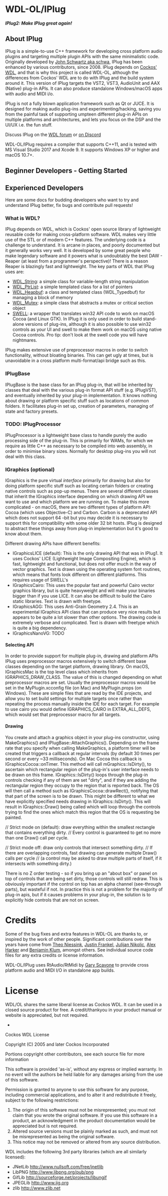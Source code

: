 # WDL-OL/IPlug
***IPlug2: Make IPlug great again!***

## About IPlug

IPlug is a simple-to-use C++ framework for developing cross platform audio plugins and targeting multiple plugin APIs with the same minimalistic code. Originally developed by [John Schwartz aka schwa](https://www.cockos.com/team.php), IPlug has been enhanced by various contributors, since 2008. IPlug depends on [Cockos' WDL](https://www.cockos.com/wdl/), and that is why this project is called WDL-OL, although the differences from Cockos' WDL are to do with IPlug and the build system around it.
This version of IPlug targets the VST2, VST3, AudioUnit and AAX (Native) plug-in APIs. It can also produce standalone Windows/macOS apps with audio and MIDI i/o.

IPlug is not a fully blown application framework such as Qt or JUCE. It is designed for making audio plug-ins and experimenting/hacking, saving you from the painful task of supporting umpteen different plug-in APIs on multiple platforms and architectures, and lets you focus on the DSP and the UI/UX i.e. the fun stuff.

Discuss IPlug on the [WDL forum](http://forum.cockos.com/forumdisplay.php?f=32
) or [on Discord](https://discord.gg/DySxqNH)

WDL-OL/IPlug requires a compiler that supports C++11, and is tested with MS Visual Studio 2017 and Xcode 9. It supports Windows XP or higher and macOS 10.7+.


## Beginner Developers - Getting Started


## Experienced Developers
Here are some docs for budding developers who want to try and understand IPlug better, fix bugs and contribute pull requests!

### What is WDL?

IPlug depends on WDL, which is Cockos' open source library of lightweight reusable code for making cross-platform software. WDL makes very little use of the STL or of modern C++ features. The underlying code is a challenge to understand. It is arcane in places, and poorly documented but it generally works very well. It is developed by some great people who make legendary software and it powers what is undoubtably the best DAW - Reaper (at least from a programmer's perspective)! There is a reason Reaper is blazingly fast and lightweight.
The key parts of WDL that IPlug uses are: 

- [WDL_String](https://github.com/justinfrankel/WDL/blob/master/WDL/wdlstring.h): a simple class for variable-length string manipulation
- [WDL_PtrList](https://github.com/justinfrankel/WDL/blob/master/WDL/ptrlist.h): a simple templated class for a list of pointers
- [WDL_Heapbuf](https://github.com/justinfrankel/WDL/blob/master/WDL/heapbuf.h): a class and templated class (WDL_Typedbuf) for managing a block of memory
- [WDL_Mutex](https://github.com/justinfrankel/WDL/blob/master/WDL/mutex.h): a simple class that abstracts a mutex or critical section object
- [SWELL](https://github.com/justinfrankel/WDL/tree/master/WDL/swell): a wrapper that translates win32 API code to work on macOS Cocoa (and Linux GTK). In IPlug it is only used in order to build stand-alone versions of plug-ins, although it is also possible to use win32 controls as your UI and swell to make them work on macOS using native Cocoa controls. Pro tip: don't look at the swell code you will have nightmares.

IPlug makes extensive use of preprocessor macros in order to switch functionality, without bloating binaries. This can get ugly at times, but is unavoidable in a cross platform multi-format/api bridge such as this.

### IPlugBase
IPlugBase is the base class for an IPlug plug-in, that will be inherited by classes that deal with the various plug-in format API stuff (e.g. IPlugVST), and eventually inherited by your plug-in implementation. It knows nothing about drawing or platform specific stuff such as locations of common folders. It facilitates plug-in set up, creation of parameters, managing of state and factory presets. 

### TODO: IPlugProcessor

IPlugProcessor is a lightweight base class to handle purely the audio processing side of the plug-in. This is primarily for WAMs, for which we require as little C++ as necessary to be compiled into web assembly, in order to minimise binary sizes. Normally for desktop plug-ins you will not deal with this class. 

### IGraphics (optional)

IGraphics is the pure virtual *interface* primarily for drawing but also for doing platform specific stuff such as locating certain folders or creating native controls such as pop-up menus. There are several different classes that inherit the IGraphics interface depending on which drawing API we want to use and which platform we are running on. To make this more complicated - on macOS, there are two different types of platform API: Cocoa (which uses Objective-C) and Carbon. Carbon is a deprecated API which does not support 64 -bit but you may decide it is necessary to support this for compatibility with some older 32 bit hosts. IPlug is designed to abstract these things away from plug-in implementation but it's good to know about them.

Different drawing APIs have different benefits:

* IGraphicsLICE (default): This is the only drawing API that was in IPlug1. It uses Cockos' LICE (Lightweight Image Compositing Engine), which is fast, lightweight and functional, but does not offer much in the way of vector graphics. Text is drawn using the operating system font routines, which means that fonts look different on different platforms. This requires usage of SWELL's 
* IGraphicsCairo: This uses the popular fast and powerful Cairo vector graphics library, but is quite heavyweight and will make your binaries bigger than if you use LICE. It can also be difficult to build the Cairo static libraries. Text is drawn with freetype.
* IGraphicsAGG: This uses Anti-Grain Geometry 2.4. This is an experimental IGraphics API class that can produce very nice results but appears to be quite a lot slower than other options. The drawing code is extremely verbose and complicated. Text is drawn with freetype which is quite a big dependency.
* IGraphicsNanoVG: TODO

#### Selecting API
In order to provide support for multiple plug-in, drawing and platform APIs IPlug uses preprocessor macros extensively to switch different base classes depending on the target platform, drawing library. On macOS, IGraphicsMac is the top level class which inherits from IGRAPHICS_DRAW_CLASS. The value of this is changed depending on what preprocessor macros are set. Usually the preprocessor macros would be set in the MyPlugin.xcconfig file (on Mac) and MyPlugin.props (on Windows). These are simple files that are read by the IDE projects, and allow you to set build settings for multiple targets once rather than repeating the process manually inside the IDE for each target. For example to use cairo you would define IGRAPHICS_CAIRO in EXTRA_ALL_DEFS, which would set that preprocessor macro for all targets.

#### Drawing
You create and attach a graphics object in your plug-ins constructor, using MakeGraphics() and IPlugBase::AttachGraphics(). Depending on the frame rate that you specify when calling MakeGraphics, a platform timer will be created that triggers a callback at regular intervals (by default 30 times per second or every ~33 milliseconds). On Mac Cocoa this callback is IGraphicsCocoa::onTimer. This method will call mGraphics::IsDirty(), to ascertain which rectangular region of the plug-in's user interface needs to be drawn on this frame. IGraphics::IsDirty() loops through the plug-in controls checking if any of them are set "dirty", and if they are adding the rectangular region they occupy to the region that is reported back. The OS will then call a method such as IGraphicsCocoa::drawRect(), notifying that that part of the screen is to be drawn. This might be different to what we have explicitly specified needs drawing in IGraphics::IsDirty(). This will result in IGraphics::Draw() being called which will loop through the controls trying to find the ones which match this region that the OS is requesting be painted.

// Strict mode on (default): draw everything within the smallest rectangle that contains everything dirty.
// Every control is guaranteed to get no more than one Draw() call per cycle.

// Strict mode off: draw only controls that intersect something dirty.
// If there are overlapping controls, fast drawing can generate multiple Draw() calls per cycle
// (a control may be asked to draw multiple parts of itself, if it intersects with something dirty.)

There is no Z order testing - so if you bring up an "about box" or panel on top of controls that are being set dirty, those controls will still redraw. This is obviously important if the control on top has an alpha channel (see-through parts), but wasteful if not. In practice this is not a problem for the majority of plug-in apis, but if it causes problems in your plug-in, the solution is to explicitly hide controls that are not on screen. 

# Credits
Some of the bug fixes and extra features in WDL-OL are thanks to, or inspired by the work of other people. Significant contributions over the years have come from [Theo Niessink](https://www.taletn.com), [Justin Frankel](www.askjf.com), [Julijan Nikolic](https://youlean.co/), [Alex Harker](http://www.alexanderjharker.co.uk/) and [Benjamin Klum](https://www.benjamin-klum.com/it/), amongst others. See individual source code files for any extra credits or license information.

WDL-OL/IPlug uses RtAudio/RtMidi by [Gary Scavone](https://www.music.mcgill.ca/~gary/) to provide cross platform audio and MIDI I/O in standalone app builds.

# License
WDL/OL shares the same liberal license as Cockos WDL. It can be used in a closed source product for free. A credit/thankyou in your product manual or website is appreciated, but not required.

-

Cockos WDL License

Copyright (C) 2005 and later Cockos Incorporated

Portions copyright other contributors, see each source file for more information

This software is provided 'as-is', without any express or implied warranty.  In no event will the authors be held liable for any damages arising from the use of this software.

Permission is granted to anyone to use this software for any purpose, including commercial applications, and to alter it and redistribute it freely, subject to the following restrictions:

1. The origin of this software must not be misrepresented; you must not claim that you wrote the original software. If you use this software in a product, an acknowledgment in the product documentation would be appreciated but is not required.
2. Altered source versions must be plainly marked as such, and must not be misrepresented as being the original software.
3. This notice may not be removed or altered from any source distribution.

WDL includes the following 3rd party libraries (which are all similarly licensed):

* JNetLib http://www.nullsoft.com/free/jnetlib
* LibPNG http://www.libpng.org/pub/png
* GifLib http://sourceforge.net/projects/libungif
* JPEGLib http://www.ijg.org
* zlib http://www.zlib.net
